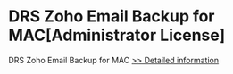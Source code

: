 # DRS Zoho Email Backup for MAC[Administrator License]
DRS Zoho Email Backup for MAC
[>> Detailed information](https://secure.shareit.com/shareit/product.html?productid=301004954&affiliateid=200057808)